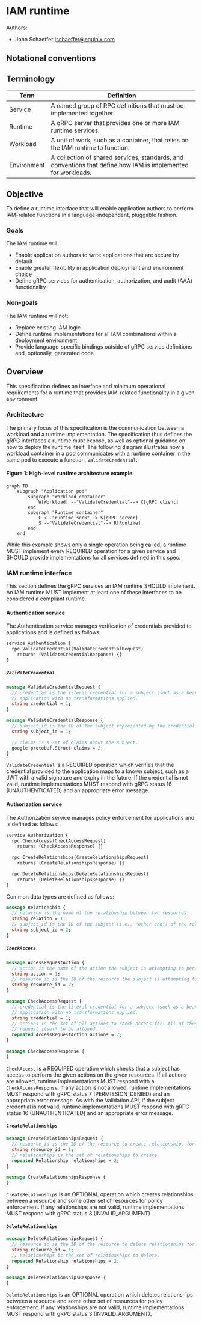 # IAM runtime

Authors:

* John Schaeffer <jschaeffer@equinix.com>

## Notational conventions

## Terminology

| Term        | Definition                                                                                                    |
|-------------|---------------------------------------------------------------------------------------------------------------|
| Service     | A named group of RPC definitions that must be implemented together.                                           |
| Runtime     | A gRPC server that provides one or more IAM runtime services.                                                 |
| Workload    | A unit of work, such as a container, that relies on the IAM runtime to function.                              |
| Environment | A collection of shared services, standards, and conventions that define how IAM is implemented for workloads. |

## Objective

To define a runtime interface that will enable application authors to perform IAM-related functions in a language-independent, pluggable fashion.

### Goals

The IAM runtime will:

* Enable application authors to write applications that are secure by default
* Enable greater flexibility in application deployment and environment choice
* Define gRPC services for authentication, authorization, and audit (AAA) functionality

### Non-goals

The IAM runtime will not:

* Replace existing IAM logic
* Define runtime implementations for all IAM combinations within a deployment environment
* Provide language-specific bindings outside of gRPC service definitions and, optionally, generated code

## Overview

This specification defines an interface and minimum operational requirements for a runtime that provides IAM-related functionality in a given environment.

### Architecture

The primary focus of this specification is the communication between a workload and a runtime implementation. The specification thus defines the gRPC interfaces a runtime must expose, as well as optional guidance on how to deploy the runtime itself. The following diagram illustrates how a workload container in a pod communicates with a runtime container in the same pod to execute a function, `ValidateCredential`.

#### Figure 1: High-level runtime architecture example

```mermaid
graph TB
    subgraph "Application pod"
        subgraph "Workload container"
            W[Workload] --"ValidateCredential"--> C[gRPC client]
        end
        subgraph "Runtime container"
            C <-."runtime.sock".-> S[gRPC server]
            S --"ValidateCredential"--> R[Runtime]
        end
    end
```

While this example shows only a single operation being called, a runtime MUST implement every REQUIRED operation for a given service and SHOULD provide implementations for all services defined in this spec.

### IAM runtime interface

This section defines the gRPC services an IAM runtime SHOULD implement. An IAM runtime MUST implement at least one of these interfaces to be considered a compliant runtime.

#### Authentication service

The Authentication service manages verification of credentials provided to applications and is defined as follows:

```proto
service Authentication { 
  rpc ValidateCredential(ValidateCredentialRequest)
    returns (ValidateCredentialResponse) {}
}
```

##### `ValidateCredential`

```proto
message ValidateCredentialRequest {
  // credential is the literal credential for a subject (such as a bearer token) passed to the
  // application with no transformations applied.
  string credential = 1;
}

message ValidateCredentialResponse {
  // subject_id is the ID of the subject represented by the credential.
  string subject_id = 1;

  // claims is a set of claims about the subject.
  google.protobuf.Struct claims = 2;
}
```

`ValidateCredential` is a REQUIRED operation which verifies that the credential provided to the application maps to a known subject, such as a JWT with a valid signature and expiry in the future. If the credential is not valid, runtime implementations MUST respond with gRPC status 16 (UNAUTHENTICATED) and an appropriate error message.

#### Authorization service

The Authorization service manages policy enforcement for applications and is defined as follows:

```proto
service Authorization {
  rpc CheckAccess(CheckAccessRequest)
    returns (CheckAccessResponse) {}
    
  rpc CreateRelationships(CreateRelationshipsRequest)
    returns (CreateRelationshipsResponse) {}

  rpc DeleteRelationships(DeleteRelationshipsRequest)
    returns (DeleteRelationshipsResponse) {}
}
```

Common data types are defined as follows:

```proto
message Relationship {
  // relation is the name of the relationship between two resources.
  string relation = 1;
  // subject_id is the ID of the subject (i.e., "other end") of the relationship.
  string subject_id = 2;
}
```

##### `CheckAccess`

```proto
message AccessRequestAction {
  // action is the name of the action the subject is attempting to perform an action on.
  string action = 1;
  // resource_id is the ID of the resource the subject is attempting to perform an action on.
  string resource_id = 2;
}

message CheckAccessRequest {
  // credential is the literal credential for a subject (such as a bearer token) passed to the
  // application with no transformations applied.
  string credential = 1;
  // actions is the set of all actions to check access for. All of these must be allowed for the
  // request itself to be allowed.
  repeated AccessRequestAction actions = 2;
}

message CheckAccessResponse {
}
```

`CheckAccess` is a REQUIRED operation which checks that a subject has access to perform the given actions on the given resources. If all actions are allowed, runtime implementations MUST respond with a `CheckAccessResponse`. If any action is not allowed, runtime implementations MUST respond with gRPC status 7 (PERMISSION_DENIED) and an appropriate error message. As with the Validation API, if the subject credential is not valid, runtime implementations MUST respond with gRPC status 16 (UNAUTHENTICATED) and an appropriate error message.

#### `CreateRelationships`

```proto
message CreateRelationshipsRequest {
  // resource_id is the ID of the resource to create relationships for.
  string resource_id = 1;
  // relationships is the set of relationships to create.
  repeated Relationship relationships = 2;
}

message CreateRelationshipsResponse {
}
```

`CreateRelationships` is an OPTIONAL operation which creates relationships between a resource and some other set of resources for policy enforcement. If any relationships are not valid, runtime implementations MUST respond with gRPC status 3 (INVALID_ARGUMENT).

#### `DeleteRelationships`

```proto
message DeleteRelationshipsRequest {
  // resource_id is the ID of the resource to delete relationships for.
  string resource_id = 1;
  // relationships is the set of relationships to delete.
  repeated Relationship relationships = 2;
}

message DeleteRelationshipsResponse {
}
```

`DeleteRelationships` is an OPTIONAL operation which deletes relationships between a resource and some other set of resources for policy enforcement. If any relationships are not valid, runtime implementations MUST respond with gRPC status 3 (INVALID_ARGUMENT).
